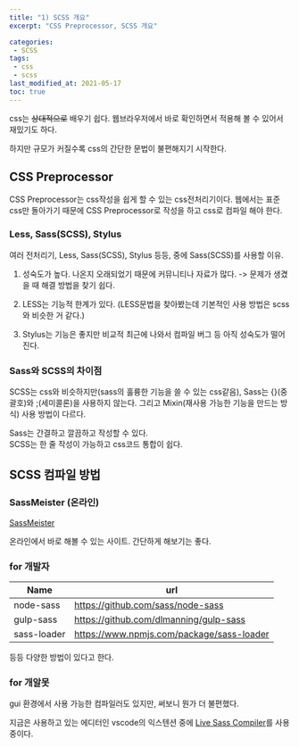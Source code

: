 ```yaml
---
title: "1) SCSS 개요"
excerpt: "CSS Preprocessor, SCSS 개요"

categories:
 - SCSS
tags:
 - css
 - scss
last_modified_at: 2021-05-17
toc: true
---
```


css는 ~~상대적으로~~ 배우기 쉽다. 웹브라우저에서 바로 확인하면서 적용해 볼 수 있어서 재밌기도 하다. 

하지만 규모가 커질수록 css의 간단한 문법이 불편해지기 시작한다.  

## CSS Preprocessor
CSS Preprocessor는 css작성을 쉽게 할 수 있는 css전처리기이다. 웹에서는 표준 css만 돌아가기 때문에 CSS Preprocessor로 작성을 하고 css로 컴파일 해야 한다. 

### Less, Sass(SCSS), Stylus
여러 전처리기, Less, Sass(SCSS), Stylus 등등, 중에 Sass(SCSS)를 사용할 이유. 

  1. 성숙도가 높다. 나온지 오래되었기 때문에 커뮤니티나 자료가 많다. -> 문제가 생겼을 때 해결 방법을 찾기 쉽다. 

  2. LESS는 기능적 한계가 있다. (LESS문법을 찾아봤는데 기본적인 사용 방법은 scss와 비슷한 거 같다.)

  3. Stylus는 기능은 좋지만 비교적 최근에 나와서 컴파일 버그 등 아직 성숙도가 떨어진다. 

### Sass와 SCSS의 차이점
SCSS는 css와 비슷하지만(sass의 훌륭한 기능을 쓸 수 있는 css같음), Sass는 {}(중괄호)와 ;(세미콜론)을 사용하지 않는다.
그리고 Mixin(재사용 가능한 기능을 만드는 방식) 사용 방법이 다르다. 

Sass는 간결하고 깔끔하고 작성할 수 있다.  
SCSS는 한 줄 작성이 가능하고 css코드 통합이 쉽다. 

## SCSS 컴파일 방법
### SassMeister (온라인)
<a href="https://www.sassmeister.com/">SassMeister</a>

온라인에서 바로 해볼 수 있는 사이트. 간단하게 해보기는 좋다.

### for 개발자


| Name            | url     | 
| -------------   | -------------------------------------------------------- |
| node-sass       | <a href="https://github.com/sass/node-sass">https://github.com/sass/node-sass</a> |
| gulp-sass       | <a href="https://github.com/dlmanning/gulp-sass">https://github.com/dlmanning/gulp-sass</a> | 
| sass-loader      | <a href="https://www.npmjs.com/package/sass-loader">https://www.npmjs.com/package/sass-loader</a> | 




등등 다양한 방법이 있다고 한다. 

### for 개알못
gui 환경에서 사용 가능한 컴파일러도 있지만, 써보니 뭔가 더 불편했다.

지금은 사용하고 있는 에디터인 vscode의 익스텐션 중에 <a href="https://marketplace.visualstudio.com/items?itemName=ritwickdey.live-sass">Live Sass Compiler</a>를 사용중이다. 
